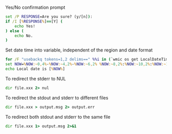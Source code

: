 Yes/No confirmation prompt

```bat
set /P RESPONSE=Are you sure? (y/[n]): 
if /I [%RESPONSE%]==[Y] (
	echo Yes!
) else (
	echo No.
)
```

Set date time into variable, independent of the region and date format

```bat
for /F "usebackq tokens=1,2 delims==" %%i in (`wmic os get LocalDateTime /VALUE 2^>NUL`) do if '.%%i.'=='.LocalDateTime.' set NOW=%%j
set NOW=%NOW:~0,4%-%NOW:~4,2%-%NOW:~6,2% %NOW:~8,2%:%NOW:~10,2%:%NOW:~12,6%
echo Local date is [%NOW%]
```

To redirect the stderr to NUL

```bat
dir file.xxx 2> nul
```

To redirect the stdout and stderr to different files

```bat
dir file.xxx > output.msg 2> output.err
```

To redirect both stdout and stderr to the same file

```bat
dir file.xxx 1> output.msg 2>&1
```
